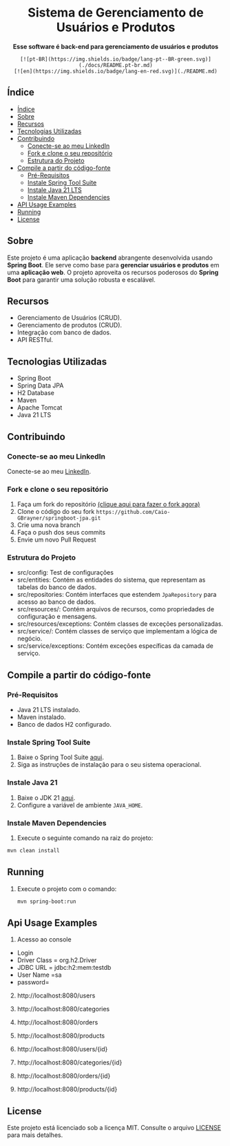 
<div align = "center">

  
<h1 align="center">Sistema de Gerenciamento de Usuários e Produtos</h1>

<p align = "center">
        <strong>Esse software é back-end para gerenciamento de usuários e produtos</strong>
</p>

    [![pt-BR](https://img.shields.io/badge/lang-pt--BR-green.svg)](./docs/README.pt-br.md)
    [![en](https://img.shields.io/badge/lang-en-red.svg)](./README.md)

</div>

## Índice

- [Índice](#índice)
- [Sobre](#-sobre)
- [Recursos](#-recursos)
- [Tecnologias Utilizadas](#-tecnologias-Utilizadas)
- [Contribuindo](#-contribuindo)
  - [Conecte-se ao meu LinkedIn](#-conect-se-ao-meu-linkedIn)
  - [Fork e clone o seu repositório](#-fork-e-clone-o-seu-repositório)
  - [Estrutura do Projeto](#-estrutura-do-projeto)
- [Compile a partir do código-fonte](#-compile-a-partir-do-código-fonte)
  - [Pré-Requisitos](#pre-requisitos)
  - [Instale Spring Tool Suite](#instale-spring-tool-suite)
  - [Instale Java 21 LTS ](#instale-java-21)
  - [Instale Maven Dependencies](#instale-maven-dependencies)
- [API Usage Examples](#api-usage-examples)
- [Running](#running)
- [License](#license)

## <a name="about"> Sobre
Este projeto é uma aplicação **backend** abrangente desenvolvida usando **Spring Boot**. Ele serve como base para **gerenciar usuários e produtos** em uma **aplicação web**. O projeto aproveita os recursos poderosos do **Spring Boot** para garantir uma solução robusta e escalável.

## <a name="features"> Recursos

- Gerenciamento de Usuários (CRUD).
- Gerenciamento de produtos (CRUD).
- Integração com banco de dados.
- API RESTful.

## <a name="technologies-used"> Tecnologias Utilizadas

- Spring Boot
- Spring Data JPA
- H2 Database
- Maven
- Apache Tomcat
- Java 21 LTS

## <a name="contributing"> Contribuindo

### <a name="connect-with-me-on "></a> Conecte-se ao meu LinkedIn

Conecte-se ao meu [LinkedIn](https://www.linkedin.com/in/caiogomesbrayner).

### <a name="fork-and-clone-your-repository"></a> Fork e clone o seu repositório

1. Faça um fork do repositório [(clique aqui para fazer o fork agora)](https://github.com/Caio-GBrayner/springboot-jpa)
2. Clone o código do seu fork `https://github.com/Caio-GBrayner/springboot-jpa.git`
3. Crie uma nova branch
4. Faça o push dos seus commits
5. Envie um novo Pull Request

### <a name="project-structure"></a> Estrutura do Projeto

- src/config: Test de configurações
- src/entities: Contém as entidades do sistema, que representam as tabelas do banco de dados.
- src/repositories: Contém interfaces que estendem `JpaRepository` para acesso ao banco de dados.
- src/resources/: Contém arquivos de recursos, como propriedades de configuração e mensagens.
- src/resources/exceptions: Contém classes de exceções personalizadas.
- src/service/: Contém classes de serviço que implementam a lógica de negócio.
- src/service/exceptions: Contém exceções específicas da camada de serviço.

## <a name="build-from-source"></a> Compile a partir do código-fonte

### <a name="prerequisites"> Pré-Requisitos

- Java 21 LTS instalado.
- Maven instalado.
- Banco de dados H2 configurado.

### <a name="install-spring-tool-suite"></a> Instale Spring Tool Suite

1. Baixe o Spring Tool Suite [aqui](https://spring.io/tools).
2. Siga as instruções de instalação para o seu sistema operacional.

### <a name="install-java-21"></a> Instale Java 21

1. Baixe o JDK 21 [aqui](https://www.oracle.com/java/technologies/javase-jdk21-downloads.html).
2. Configure a variável de ambiente `JAVA_HOME`.

### <a name="install-maven-dependencies"></a> Instale Maven Dependencies

1. Execute o seguinte comando na raiz do projeto:
```bash
mvn clean install
```

## <a name="running"></a> Running

1. Execute o projeto com o comando:
   ```bash
   mvn spring-boot:run
   ```

## Api Usage Examples

1. Acesso ao console
- Login
 - Driver Class = org.h2.Driver
 - JDBC URL = jdbc:h2:mem:testdb
 - User Name =sa
 - password=

2. http://localhost:8080/users

3. http://localhost:8080/categories

4. http://localhost:8080/orders

5. http://localhost:8080/products

6. http://localhost:8080/users/{id}

7. http://localhost:8080/categories/{id}

8. http://localhost:8080/orders/{id}

9. http://localhost:8080/products/{id}

## <a name="license"></a> License

Este projeto está licenciado sob a licença MIT. Consulte o arquivo [LICENSE](LICENSE) para mais detalhes.